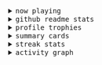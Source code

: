 <details>
  <summary>
    <samp>now playing</samp>
  </summary>
  <br>

  [![🐟](https://spotify-github-profile.kittinanx.com/api/view?uid=31bo5yuxjgmecenqavrcmndnpt2m&cover_image=true&theme=default&show_offline=true&background_color=121212&interchange=false&bar_color_cover=false&bar_color=58c454)](https://github.com/kittinan/spotify-github-profile)
</details>

<details>
  <summary>
    <samp>github readme stats</samp>
  </summary>
  <br>

  <div> 
    <img alt="🐠" src="https://github-readme-stats.vercel.app/api?username=kkhys&count_private=true&show_icons=true&theme=dark&include_all_commits=true" />
    <img alt="🐟" src="https://github-readme-stats.vercel.app/api/top-langs/?username=kkhys&layout=compact&theme=dark&langs_count=10&hide=HTML,CSS,SCSS" />
  </div>
</details>

<details>
  <summary>
    <samp>profile trophies</samp>
  </summary>
  <br>

  [![🐬](https://github-profile-trophy.vercel.app/?username=kkhys&rank=SECRET,SSS,SS,S,AAA,AA,A&theme=darkhub&row=1&margin-w=10&no-bg=true)](https://github.com/ryo-ma/github-profile-trophy)
</details>

<details>
  <summary>
    <samp>summary cards</samp>
  </summary>
  <br>

  [![🐋](https://github-profile-summary-cards.vercel.app/api/cards/profile-details?username=kkhys&theme=github_dark)](https://github.com/vn7n24fzkq/github-profile-summary-cards)
  [![🦑](https://github-profile-summary-cards.vercel.app/api/cards/repos-per-language?username=kkhys&theme=github_dark)](https://github.com/vn7n24fzkq/github-profile-summary-cards)
  [![🦭](https://github-profile-summary-cards.vercel.app/api/cards/most-commit-language?username=kkhys&theme=github_dark)](https://github.com/vn7n24fzkq/github-profile-summary-cards)
  [![🦀](https://github-profile-summary-cards.vercel.app/api/cards/stats?username=kkhys&theme=github_dark)](https://github.com/vn7n24fzkq/github-profile-summary-cards)
  [![🦈](https://github-profile-summary-cards.vercel.app/api/cards/productive-time?username=kkhys&theme=github_dark)](https://github.com/vn7n24fzkq/github-profile-summary-cards)
</details>

<details>
  <summary>
    <samp>streak stats</samp>
  </summary>
  <br>

  [![🐠](https://github-readme-streak-stats.herokuapp.com?user=kkhys&theme=dark)](https://github.com/DenverCoder1/github-readme-streak-stats)
</details>

<details>
  <summary>
    <samp>activity graph</samp>
  </summary>
  <br>

  [![🐡](https://github-readme-activity-graph.vercel.app/graph?username=kkhys&theme=xcode)](https://github.com/ashutosh00710/github-readme-activity-graph)
</details>
